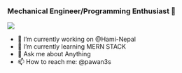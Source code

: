 ### Mechanical Engineer/Programming Enthusiast 👋

<img src="https://broadwayinfosys.com/blog/wp-content/uploads/2019/07/Mern-Stack-Development-Training-in-Nepal.jpg"/>

- 🔭 I’m currently working on @Hami-Nepal
- 🌱 I’m currently learning MERN STACK
- 💬 Ask me about Anything
- 📫 How to reach me: @pawan3s
